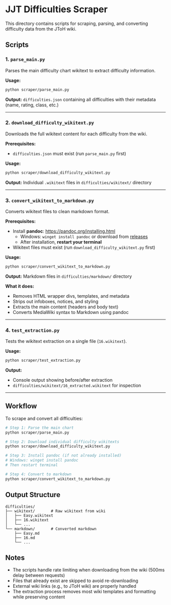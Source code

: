 # JJT Difficulties Scraper

This directory contains scripts for scraping, parsing, and converting difficulty data from the JToH wiki.

## Scripts

### 1. `parse_main.py`
Parses the main difficulty chart wikitext to extract difficulty information.

**Usage:**
```bash
python scraper/parse_main.py
```

**Output:** `difficulties.json` containing all difficulties with their metadata (name, rating, class, etc.)

---

### 2. `download_difficulty_wikitext.py`
Downloads the full wikitext content for each difficulty from the wiki.

**Prerequisites:**
- `difficulties.json` must exist (run `parse_main.py` first)

**Usage:**
```bash
python scraper/download_difficulty_wikitext.py
```

**Output:** Individual `.wikitext` files in `difficulties/wikitext/` directory

---

### 3. `convert_wikitext_to_markdown.py`
Converts wikitext files to clean markdown format.

**Prerequisites:**
- Install **pandoc**: https://pandoc.org/installing.html
  - Windows: `winget install pandoc` or download from [releases](https://github.com/jgm/pandoc/releases)
  - After installation, **restart your terminal**
- Wikitext files must exist (run `download_difficulty_wikitext.py` first)

**Usage:**
```bash
python scraper/convert_wikitext_to_markdown.py
```

**Output:** Markdown files in `difficulties/markdown/` directory

**What it does:**
- Removes HTML wrapper divs, templates, and metadata
- Strips out infoboxes, notices, and styling
- Extracts the main content (headers and body text)
- Converts MediaWiki syntax to Markdown using pandoc

---

### 4. `test_extraction.py`
Tests the wikitext extraction on a single file (`16.wikitext`).

**Usage:**
```bash
python scraper/test_extraction.py
```

**Output:** 
- Console output showing before/after extraction
- `difficulties/wikitext/16_extracted.wikitext` for inspection

---

## Workflow

To scrape and convert all difficulties:

```bash
# Step 1: Parse the main chart
python scraper/parse_main.py

# Step 2: Download individual difficulty wikitexts
python scraper/download_difficulty_wikitext.py

# Step 3: Install pandoc (if not already installed)
# Windows: winget install pandoc
# Then restart terminal

# Step 4: Convert to markdown
python scraper/convert_wikitext_to_markdown.py
```

## Output Structure

```
difficulties/
├── wikitext/       # Raw wikitext from wiki
│   ├── Easy.wikitext
│   ├── 16.wikitext
│   └── ...
└── markdown/       # Converted markdown
    ├── Easy.md
    ├── 16.md
    └── ...
```

## Notes

- The scripts handle rate limiting when downloading from the wiki (500ms delay between requests)
- Files that already exist are skipped to avoid re-downloading
- External wiki links (e.g., to JToH wiki) are properly handled
- The extraction process removes most wiki templates and formatting while preserving content
